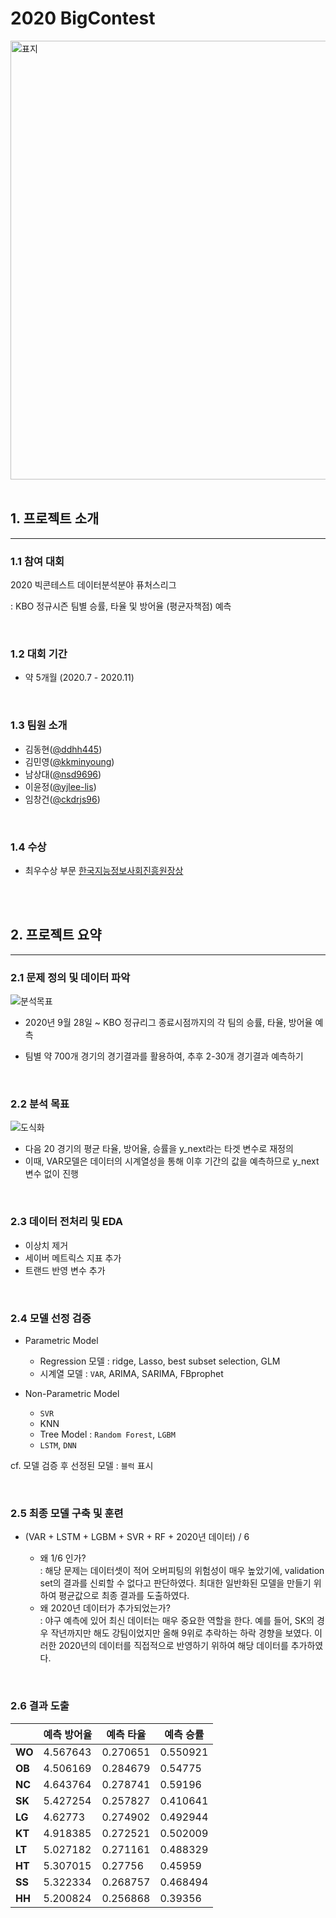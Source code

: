 # **2020 BigContest**
<img width="702" alt="표지" src="https://user-images.githubusercontent.com/61506233/94525753-83281680-026f-11eb-8f1b-043e5d73d01f.png">

<br/>
<br/>

## **1. 프로젝트 소개**
------------------------------------
### **1.1 참여 대회**
2020 빅콘테스트 데이터분석분야 퓨처스리그 

: KBO 정규시즌 팀별 승률, 타율 및 방어율 (평균자책점) 예측

<br/>


### **1.2 대회 기간**
- 약 5개월 (2020.7 - 2020.11)

<br/>

### **1.3 팀원 소개** 
- 김동현([@ddhh445](https://github.com/ddhh445))
- 김민영([@kkminyoung](https://github.com/kkminyoung))
- 남상대([@nsd9696](https://github.com/nsd9696))
- 이윤정([@yjlee-lis](https://github.com/yjlee-lis))
- 임창건([@ckdrjs96](https://github.com/ckdrjs96))   

<br/>


### **1.4 수상** 
- 최우수상 부문 [한국지능정보사회진흥원장상](https://www.bigcontest.or.kr/introduce/history2020.php) 

<br/>
<br/>



## **2. 프로젝트 요약**
-------------------------------------------------------------
### **2.1 문제 정의 및 데이터 파악**
![분석목표](https://user-images.githubusercontent.com/68377953/128633700-f6dacfa3-bc91-43c4-9938-d02221ce586e.PNG)

- 2020년 9월 28일 ~ KBO 정규리그 종료시점까지의 각 팀의 승률, 타율, 방어율 예측 

- 팀별 약 700개 경기의 경기결과를 활용하여, 추후 2-30개 경기결과 예측하기 

<br/>






### **2.2 분석 목표**

![도식화](https://user-images.githubusercontent.com/68377953/128633772-5e55666c-f59f-4f2a-a8e3-f96e0cdb6787.PNG)

- 다음 20 경기의 평균 타율, 방어율, 승률을 y_next라는 타겟 변수로 재정의   
- 이때, VAR모델은 데이터의 시계열성을 통해 이후 기간의 값을 예측하므로 y_next 변수 없이 진행

<br/>






### **2.3 데이터 전처리 및 EDA**
- 이상치 제거
- 세이버 메트릭스 지표 추가
- 트랜드 반영 변수 추가


<br/>


### **2.4 모델 선정 검증**
- Parametric Model
    * Regression 모델 : ridge, Lasso, best subset selection, GLM
    * 시계열 모델 : `VAR`, ARIMA, SARIMA, FBprophet

- Non-Parametric Model
    * `SVR`
    * KNN
    * Tree Model : `Random Forest`, `LGBM`
    * `LSTM`, `DNN`      

cf. 모델 검증 후 선정된 모델 :  `블럭` 표시 

<br/>



### **2.5 최종 모델 구축 및 훈련**
- (VAR + LSTM + LGBM + SVR + RF + 2020년 데이터) / 6

    * 왜 1/6 인가?   
    : 해당 문제는 데이터셋이 적어 오버피팅의 위험성이 매우 높았기에, validation set의 결과를 신뢰할 수 없다고 판단하였다. 최대한 일반화된 모델을 만들기 위하여 평균값으로 최종 결과를 도출하였다.
    * 왜 2020년 데이터가 추가되었는가?  
    : 야구 예측에 있어 최신 데이터는 매우 중요한 역할을 한다. 예를 들어, SK의 경우 작년까지만 해도 강팀이었지만 올해 9위로 추락하는 하락 경향을 보였다. 이러한 2020년의 데이터를 직접적으로 반영하기 위하여 해당 데이터를 추가하였다. 

<br/>



### **2.6 결과 도출** 
|     |예측 방어율|예측 타율|예측 승률|
|------|---|---|---|
|**WO**|4.567643 |0.270651|0.550921|
|**OB**|4.506169 |0.284679|0.54775|
|**NC**|4.643764|0.278741|0.59196|
|**SK**|5.427254|0.257827|0.410641|
|**LG**|4.62773|0.274902|0.492944|
|**KT**|4.918385|0.272521|0.502009|
|**LT**|5.027182 |0.271161|0.488329|
|**HT**|5.307015|0.27756|0.45959|
|**SS**|5.322334|0.268757|0.468494|
|**HH**|5.200824|0.256868|0.39356|

